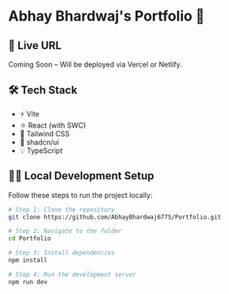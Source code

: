 # Abhay Bhardwaj's Portfolio 🚀

## 🔗 Live URL

Coming Soon – Will be deployed via Vercel or Netlify.

## 🛠 Tech Stack

- ⚡ Vite
- ⚛️ React (with SWC)
- 🎨 Tailwind CSS
- 🧩 shadcn/ui
- 💡 TypeScript

## 🧑‍💻 Local Development Setup

Follow these steps to run the project locally:

```bash
# Step 1: Clone the repository
git clone https://github.com/AbhayBhardwaj6775/Portfolio.git

# Step 2: Navigate to the folder
cd Portfolio

# Step 3: Install dependencies
npm install

# Step 4: Run the development server
npm run dev
